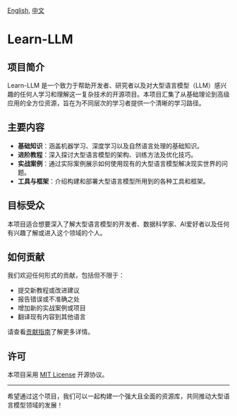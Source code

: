 [English](README.md), [中文](README_zh.md)
# Learn-LLM

## 项目简介
Learn-LLM 是一个致力于帮助开发者、研究者以及对大型语言模型（LLM）感兴趣的任何人学习和理解这一复杂技术的开源项目。本项目汇集了从基础理论到高级应用的全方位资源，旨在为不同层次的学习者提供一个清晰的学习路径。

## 主要内容
- **基础知识**：涵盖机器学习、深度学习以及自然语言处理的基础知识。
- **进阶教程**：深入探讨大型语言模型的架构、训练方法及优化技巧。
- **实战案例**：通过实际案例展示如何使用现有的大型语言模型解决现实世界的问题。
- **工具与框架**：介绍构建和部署大型语言模型所用到的各种工具和框架。

## 目标受众
本项目适合想要深入了解大型语言模型的开发者、数据科学家、AI爱好者以及任何有兴趣了解或进入这个领域的个人。

## 如何贡献
我们欢迎任何形式的贡献，包括但不限于：
- 提交新教程或改进建议
- 报告错误或不准确之处
- 增加新的实战案例或项目
- 翻译现有内容到其他语言

请查看[贡献指南](./CONTRIBUTING.md)了解更多详情。

## 许可
本项目采用 [MIT License](./LICENSE) 开源协议。

---

希望通过这个项目，我们可以一起构建一个强大且全面的资源库，共同推动大型语言模型领域的发展！
